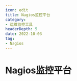 ```yaml
---
icon: edit
title: Nagios监控平台
category: 
- 运维监控工具
headerDepth: 5
date: 2022-10-03
tag:
- Nagios
---
```


<!-- more -->

# Nagios监控平台
